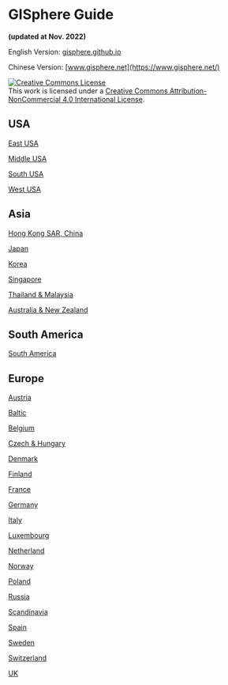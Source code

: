 # GISphere Guide
**(updated at Nov. 2022)**

English Version: [gisphere.github.io](https://gisphere.github.io/)

Chinese Version: [www.gisphere.net](https://www.gisphere.net/)


<a rel="license" href="http://creativecommons.org/licenses/by-nc/4.0/"><img alt="Creative Commons License" style="border-width:0" src="https://i.creativecommons.org/l/by-nc/4.0/88x31.png" /></a><br />This work is licensed under a <a rel="license" href="http://creativecommons.org/licenses/by-nc/4.0/">Creative Commons Attribution-NonCommercial 4.0 International License</a>.

## USA

[East USA](https://gisphere.github.io/pages/usa/usa-east.html)

[Middle USA](https://gisphere.github.io/pages/usa/usa-mid.html)

[South USA](https://gisphere.github.io/pages/usa/usa-south.html)

[West USA](https://gisphere.github.io/pages/usa/usa-west.html)

## Asia

[Hong Kong SAR, China](https://gisphere.github.io/pages/asia/HongKong.html)

[Japan](https://gisphere.github.io/pages/asia/Japan.html)

[Korea](https://gisphere.github.io/pages/asia/Korea.html)

[Singapore](https://gisphere.github.io/pages/asia/Singapore.html)

[Thailand & Malaysia](https://gisphere.github.io/pages/asia/Thailand_Malaysia.html)

[Australia & New Zealand](https://gisphere.github.io/pages/asia/Australia_NewZealand.html)

## South America

[South America](https://gisphere.github.io/pages/americas/south_america.html)

## Europe

[Austria](https://gisphere.github.io/pages/europe/Austria.html)

[Baltic](https://gisphere.github.io/pages/europe/Baltic.html)

[Belgium](https://gisphere.github.io/pages/europe/Belgium.html)

[Czech & Hungary](https://gisphere.github.io/pages/europe/Czech_Hungary.html)

[Denmark](https://gisphere.github.io/pages/europe/Denmark.html)

[Finland](https://gisphere.github.io/pages/europe/Finland.html)

[France](https://gisphere.github.io/pages/europe/France.html)

[Germany](https://gisphere.github.io/pages/europe/Germany.html)

[Italy](https://gisphere.github.io/pages/europe/Italy.html)

[Luxembourg](https://gisphere.github.io/pages/europe/Luxembourg.html)

[Netherland](https://gisphere.github.io/pages/europe/Netherland.html)

[Norway](https://gisphere.github.io/pages/europe/Norway.html)

[Poland](https://gisphere.github.io/pages/europe/Poland.html)

[Russia](https://gisphere.github.io/pages/europe/Russia.html)

[Scandinavia](https://gisphere.github.io/pages/europe/Scandinavia.html)

[Spain](https://gisphere.github.io/pages/europe/Spain.html)

[Sweden](https://gisphere.github.io/pages/europe/Sweden.html)

[Switzerland](https://gisphere.github.io/pages/europe/Switzerland.html)

[UK](https://gisphere.github.io/pages/europe/UK.html)
